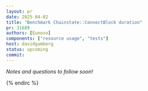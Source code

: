 ```yaml
---
layout: pr
date: 2025-04-02
title: "Benchmark Chainstate::ConnectBlock duration"
pr: 31689
authors: [Eunovo]
components: ["resource usage", "tests"]
host: davidgumberg
status: upcoming
commit:
---
```


_Notes and questions to follow soon!_

<!-- TODO: Before meeting, add notes and questions
## Notes



## Questions

1. Did you review the PR? [Concept ACK, approach ACK, tested ACK, or NACK](https://github.com/bitcoin/bitcoin/blob/master/CONTRIBUTING.md#peer-review)? What was your review approach?
-->


<!-- TODO: After a meeting, uncomment and add meeting log between the irc tags
## Meeting Log

### Meeting 1

{% irc %}
-->
<!-- TODO: For additional meetings, add the logs to the same irc block. This ensures line numbers keep increasing, avoiding hyperlink conflicts for identical line numbers across meetings.

### Meeting 2

-->
{% endirc %}
